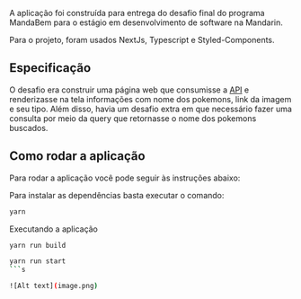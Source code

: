 A aplicação foi construída para entrega do desafio final do programa MandaBem para o estágio em desenvolvimento de software na Mandarin.

Para o projeto, foram usados NextJs, Typescript e Styled-Components. 

## Especificação 
O desafio era construir uma página web que consumisse a [API](https://pokemon.mandarin.com.br/) e renderizasse na tela informações com nome dos pokemons, link da imagem e seu tipo. Além disso, havia um desafio extra em que necessário fazer uma consulta por meio da query que retornasse o nome dos pokemons buscados.

## Como rodar a aplicação

Para rodar a aplicação você pode seguir às instruções abaixo:


Para instalar as dependências basta executar o comando:
```bash
yarn 
```

Executando a aplicação

```bash
yarn run build 
```

```bash
yarn run start  
```s

![Alt text](image.png)
